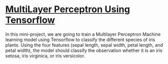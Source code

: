 # [MultiLayer Perceptron Using Tensorflow](https://github.com/Dcroix/MultiLayerPerceptron/blob/main/Classification%20of%20Species%20using%20Tensorflow.ipynb)
In this mini-project, we are going to train a Multilayer Perceptron Machine learning model using Tensorflow to classify the different species of iris plants. Using the four features (sepal length, sepal width, petal length, and petal width), the model should classify the observation whether it is an iris setosa, iris virginica, or iris versicolor.
